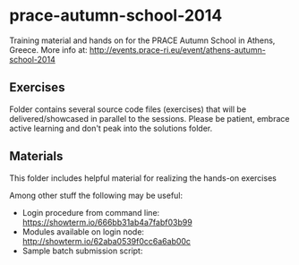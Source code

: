 # prace-autumn-school-2014

Training material and hands on for the PRACE Autumn School in Athens, Greece. More info at: http://events.prace-ri.eu/event/athens-autumn-school-2014

## Exercises

Folder contains several source code files (exercises) that will be delivered/showcased 
in parallel to the sessions. Please be patient, embrace active learning and don't peak
into the solutions folder. 

## Materials

This folder includes helpful material for realizing the hands-on exercises

Among other stuff the following may be useful:

- Login procedure from command line: https://showterm.io/666bb31ab4a7fabf03b99
- Modules available on login node: http://showterm.io/62aba0539f0cc6a6ab00c
- Sample batch submission script: 
